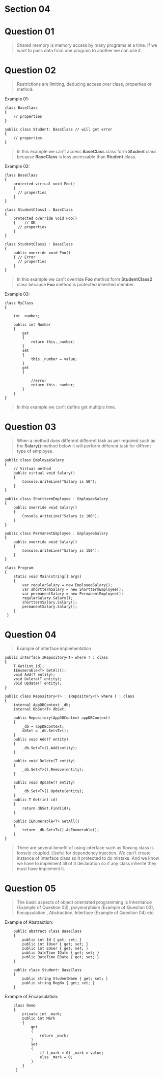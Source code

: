 # Section 04 

# Question 01
> Shared memory is memory access by many programs at a time. If we want to pass data from one program to another we can use it.

# Question 02
> Restrictions are limiting, deducing access over class, properties or method.

Example 01:
    
    class BaseClass
    {
        // properties
    }

    public class Student: BaseClass // will get error
    {
        // properties
    }
> In this example we can't access **BaseClass** class form **Student** class because **BaseClass** is less accessable than **Student** class.

Example 02:

    class BaseClass
    {
        protected virtual void Foo()
        {
          // properties
        }
    }
    
    class StudentClass1 : BaseClass
    {
        protected override void Foo()
        {    // OK
          // properties
        }
    }
    
    class StudentClass2 : BaseClass
    {
        public override void Foo()
        { // Error
          // properties
        }
    }
    
 > In this example we can't override **Foo** method form **StudentClass2** class because **Foo** method is protected inherited member.
    
  Example 03:
  
    class MyClass
    {

        int _number;

        public int Number
        {
            get
            {
                return this._number;
            }
            set
            {
                this._number = value;
            }
            get
            {

                //error
                return this._number;
            }
        }
    }
> In this example we can't define get multiple time.

# Question 03

> When a method does different different task as per required such as the  **Salary()** method below it will perform different task for diffrent type of employee.
    
    public class EmployeeSalary
    {
        // Virtual method
        public virtual void Salary()
        {
            Console.WriteLine("Salary is 50");
        }
    }

    public class ShorttermEmployee : EmployeeSalary
    {
        public override void Salary()
        {
            Console.WriteLine("Salary is 100");
        }
    }

    public class PermanentEmployee : EmployeeSalary
    {
        public override void Salary()
        {
            Console.WriteLine("Salary is 150");
        }
    }
    
    class Program
    {
        static void Main(string[] args)
        {
            var regularSalary = new EmployeeSalary();
            var shorttermSalary = new ShorttermEmployee();
            var permanentSalary = new PermanentEmployee();
            regularSalary.Salary();
            shorttermSalary.Salary();
            permanentSalary.Salary();
        }
     }
     
# Question 04
> Example of interface implementation

    public interface IRepository<T> where T : class
    {
        T Get(int id);
        IEnumerable<T> GetAll();
        void Add(T entity);
        void Delete(T entity);
        void Update(T entity);
    }
    
    public class Repository<T> : IRepository<T> where T : class
    {
        internal AppDBContext _db;
        internal DbSet<T> dbSet;

        public Repository(AppDBContext appDBContext)
        {
            _db = appDBContext;
            dbSet = _db.Set<T>();
        }
        public void Add(T entity)
        {
            _db.Set<T>().Add(entity);
        }

        public void Delete(T entity)
        {
            _db.Set<T>().Remove(entity);
        }

        public void Update(T entity)
        {
            _db.Set<T>().Update(entity);
        }
        public T Get(int id)
        {
            return dbSet.Find(id);
        }

        public IEnumerable<T> GetAll()
        {
            return _db.Set<T>().AsEnumerable();
        }
    }
    
 > There are several benefit of using interface such as flowing class is loosely coupled. Useful for dependency injection. We can't create instance of interface class so it protected to do mistake. And we know we have to implement all of it declaration so if any class inherite they must have implement it.

# Question 05
> The basic aspects of object orientated programming is Inheritance (Example of Question 03), polymorphism (Example of Question 03), Encapsulation , Abstraction, Interface (Example of Question 04) etc.

Example of Abstraction:

        public abstract class BaseClass
        {
            public int Id { get; set; }
            public int IUser { get; set; }
            public int EUser { get; set; }
            public DateTime IDate { get; set; }
            public DateTime EDate { get; set; }
        }

        public class Student: BaseClass
        {
            public string StudentName { get; set; }
            public string RegNo { get; set; }
        }
        
Example of Encapsulation:
        
        class Demo
        {
            private int _mark;
            public int Mark
            {
                get
                {
                    return _mark;
                }
                set
                {
                    if (_mark > 0) _mark = value;
                    else _mark = 0;
                }
            }
         }
        
